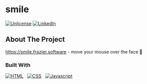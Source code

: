 # smile

<!-- BADGES -->

[![Unlicense][license-shield]][license-url]
[![LinkedIn][linkedin-shield]][linkedin-url]

<!-- ABOUT THE PROJECT -->

## About The Project

<https://smile.frazier.software> - move your mouse over the face 😬

### Built With

[![HTML][html]][html-url] &nbsp; [![CSS][css]][css-url] &nbsp; [![Javascript][javascript]][javascript-url]

<!-- MARKDOWN LINKS & IMAGES -->

[license-shield]: https://img.shields.io/github/license/chrisfrazier0/smile.svg?style=for-the-badge
[license-url]: https://github.com/chrisfrazier0/smile/blob/main/UNLICENSE.txt
[linkedin-shield]: https://img.shields.io/badge/-LinkedIn-black.svg?style=for-the-badge&logo=linkedin&colorB=555
[linkedin-url]: https://linkedin.com/in/chrisfrazier0
[html]: https://img.shields.io/badge/HTML-E34F26?style=for-the-badge&logo=html5&logoColor=white
[html-url]: https://developer.mozilla.org/en-US/docs/Web/HTML
[css]: https://img.shields.io/badge/CSS-1572B6?style=for-the-badge&logo=css3&logoColor=white
[css-url]: https://developer.mozilla.org/en-US/docs/Web/CSS
[javascript]: https://img.shields.io/badge/JavaScript-F7DF1E?style=for-the-badge&logo=javascript&logoColor=black
[javascript-url]: https://developer.mozilla.org/en-US/docs/Web/JavaScript
